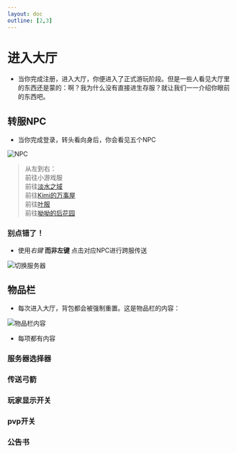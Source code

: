 ```yaml
---
layout: doc
outline: [2,3]
---
```


# 进入大厅

- 当你完成注册，进入大厅，你便进入了正式游玩阶段。但是一些人看见大厅里的东西还是蒙的：啊？我为什么没有直接进生存服？就让我们一一介绍你眼前的东西吧。

## 转服NPC

- 当你完成登录，转头看向身后，你会看见五个NPC

![NPC](https://link-et.link/res/img/guide/npc.gif)

> 从左到右：<br>
> 前往小游戏服<br>
> 前往[淡水之域](docs/water) <br>
> 前往[Kimi的万事屋](docs/kimi) <br>
> 前往[叶服](docs/ye) <br>
> 前往[呦呦的后花园](docs/yoyo)

### 别点错了！

- 使用*右键* **而非左键** 点击对应NPC进行跨服传送

![切换服务器](https://link-et.link/res/img/guide/switchservernpc.gif)

## 物品栏

- 每次进入大厅，背包都会被强制重置。这是物品栏的内容：

![物品栏内容](https://link-rt.link/res/img/guide/invtab.png)

- 每项都有内容

### 服务器选择器

### 传送弓箭

### 玩家显示开关

### pvp开关

### 公告书

